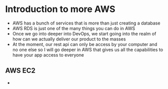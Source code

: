 # Introduction to more AWS
* AWS has a bunch of services that is more than just creating a database
* AWS RDS is just one of the many things you can do in AWS
* Once we go into deeper into DevOps, we start going into the realm of how can we actually deliver our product to the masses
* At the moment, our rest api can only be access by your computer and no one else so I will go deeper in AWS that gives us all the capabilities to have your app access to everyone

## AWS EC2
* 
